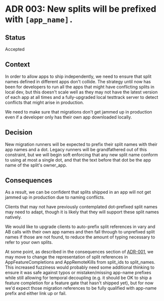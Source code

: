 # ADR 003: New splits will be prefixed with `[app_name].`

## Status

Accepted

## Context

In order to allow apps to ship independently, we need to ensure that
split names defined in different apps don't collide. The strategy until
now has been for developers to run all the apps that might have
conflicting splits in local dev, but this doesn't scale well as they may
not have the latest version of each app at all times and a
fully-upgraded local testtrack server to detect conflicts that might
arise in production.

We need to make sure that migrations don't get jammed up in production
even if a developer only has their own app downloaded locally.

## Decision

New migration runners will be expected to prefix their split names with
their app names and a dot. Legacy runners will be grandfathered out of
this constraint, but we will begin soft enforcing that any new split
name conform to using at most a single dot, and that the text before
that dot be the app name of the split's owner_app.

## Consequences

As a result, we can be confident that splits shipped in an app will not
get jammed up in production due to naming conflicts.

Clients that may not have previously contemplated dot-prefixed split
names may need to adapt, though it is likely that they will support
these split names natively.

We would like to upgrade clients to auto-prefix split references in vary
and AB calls with their own app names and then fall through to
unprefixed split names if those are not found, to reduce the amount of
typing necessary to refer to your own splits.

At some point, as described in the consequences section of
[ADR-001](adr-001.md), we may move to change the representation of split
references in AppFeatureCompletions and AppRemoteKills from split_ids to
split_names. This increased fuzziness would probably need some
additional thinking to ensure it was safe against typos or
mistaken/missing app-name prefixes while still allowing for temporal
decoupling (e.g. it should be OK to ship a feature completion for a
feature gate that hasn't shipped yet), but for now we'd expect those
migration references to be fully qualified with app-name prefix and
either link up or fail.
